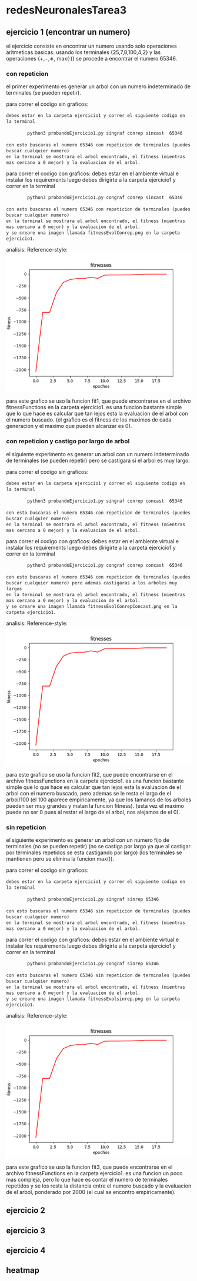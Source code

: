 # redesNeuronalesTarea3

## ejercicio 1 (encontrar un numero)
el ejercicio consiste en encontrar un numero usando solo operaciones aritmeticas basicas.
usando los terminales {25,7,8,100,4,2} y las operaciones {+,−,∗, max(·)} se procede a encontrar el numero 65346.

### con repeticion
el primer experimento es generar un arbol con un numero indeterminado de terminales (se pueden repetir).

para correr el codigo sin graficos:

    debes estar en la carpeta ejercicio1 y correr el siguiente codigo en la terminal
    
            python3 probandoEjercicio1.py singraf conrep sincast  65346

    con esto buscaras el numero 65346 con repeticion de terminales (puedes buscar cualquier numero)
    en la terminal se mostrara el arbol encontrado, el fitness (mientras mas cercano a 0 mejor) y la evaluacion de el arbol.

para correr el codigo con graficos:
    debes estar en el ambiente virtual e instalar los requirements
    luego debes dirigirte a la carpeta ejercicio1 y correr en la terminal

            python3 probandoEjercicio1.py congraf conrep sincast  65346

    con esto buscaras el numero 65346 con repeticion de terminales (puedes buscar cualquier numero)
    en la terminal se mostrara el arbol encontrado, el fitness (mientras mas cercano a 0 mejor) y la evaluacion de el arbol.
    y se creare una imagen llamada fitnessEvolConrep.png en la carpeta ejercicio1.

analisis:
Reference-style: 
![alt text][porcentaje]

[porcentaje]: codigo/ejercicio1/fitnessEvolConrep.png


para este grafico se uso la funcion fit1, que puede encontrarse en el archivo fitnessFunctions en la carpeta ejercicio1. es una funcion bastante simple que lo que hace es calcular que tan lejos esta la evaluacion de el arbol con el numero buscado.
(el grafico es el fitness de los maximos de cada generacion y el maximo que pueden alcanzar es 0).


### con repeticion y castigo por largo de arbol

el siguiente experimento es generar un arbol con un numero indeterminado de terminales (se pueden repetir) pero se castigara si el arbol es muy largo.

para correr el codigo sin graficos:

    debes estar en la carpeta ejercicio1 y correr el siguiente codigo en la terminal
    
            python3 probandoEjercicio1.py singraf conrep concast  65346

    con esto buscaras el numero 65346 con repeticion de terminales (puedes buscar cualquier numero)
    en la terminal se mostrara el arbol encontrado, el fitness (mientras mas cercano a 0 mejor) y la evaluacion de el arbol.

para correr el codigo con graficos:
    debes estar en el ambiente virtual e instalar los requirements
    luego debes dirigirte a la carpeta ejercicio1 y correr en la terminal

            python3 probandoEjercicio1.py congraf conrep concast  65346

    con esto buscaras el numero 65346 con repeticion de terminales (puedes buscar cualquier numero) pero ademas castigaras a los arboles muy largos
    en la terminal se mostrara el arbol encontrado, el fitness (mientras mas cercano a 0 mejor) y la evaluacion de el arbol.
    y se creare una imagen llamada fitnessEvolConrepConcast.png en la carpeta ejercicio1.

analisis:
Reference-style: 
![alt text][porcentaje]

[porcentaje]: codigo/ejercicio1/fitnessEvolConrepConcast.png


para este grafico se uso la funcion fit2, que puede encontrarse en el archivo fitnessFunctions en la carpeta ejercicio1. es una funcion bastante simple que lo que hace es calcular que tan lejos esta la evaluacion de el arbol con el numero buscado, pero ademas se le resta el largo de el arbol/100 (el 100 aparece empiricamente, ya que los tamanos de los arboles pueden ser muy grandes y matan la funcion fitness).
(esta vez el maximo puede no ser 0 pues al restar el largo de el arbol, nos alejamos de el 0). 

### sin repeticion

el siguiente experimento es generar un arbol con un numero fijo de terminales (no se pueden repetir) (no se castiga por largo ya que al castigar por terminales
repetidos se esta castigando por largo) (los terminales se mantienen pero se elimina la funcion max()).

para correr el codigo sin graficos:

    debes estar en la carpeta ejercicio1 y correr el siguiente codigo en la terminal
    
            python3 probandoEjercicio1.py singraf sinrep 65346

    con esto buscaras el numero 65346 sin repeticion de terminales (puedes buscar cualquier numero)
    en la terminal se mostrara el arbol encontrado, el fitness (mientras mas cercano a 0 mejor) y la evaluacion de el arbol.

para correr el codigo con graficos:
    debes estar en el ambiente virtual e instalar los requirements
    luego debes dirigirte a la carpeta ejercicio1 y correr en la terminal

            python3 probandoEjercicio1.py congraf sinrep 65346

    con esto buscaras el numero 65346 sin repeticion de terminales (puedes buscar cualquier numero)
    en la terminal se mostrara el arbol encontrado, el fitness (mientras mas cercano a 0 mejor) y la evaluacion de el arbol.
    y se creare una imagen llamada fitnessEvolsinrep.png en la carpeta ejercicio1.

analisis:
Reference-style: 
![alt text][porcentaje]

[porcentaje]: codigo/ejercicio1/fitnessEvolsinrep.png


para este grafico se uso la funcion fit3, que puede encontrarse en el archivo fitnessFunctions en la carpeta ejercicio1. es una funcion un poco mas compleja, pero lo que hace es contar el numero de terminales repetidos y se los resta la distancia entre el numero buscado y la evaluacion de el arbol, ponderado por 2000 (el cual se encontro empiricamente).

## ejercicio 2

## ejercicio 3

## ejercicio 4

## heatmap
